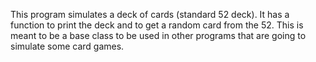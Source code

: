 This program simulates a deck of cards (standard 52 deck). It has a function to print the deck
and to get a random card from the 52. This is meant to be a base class to be used in other 
programs that are going to simulate some card games.
